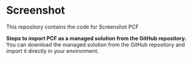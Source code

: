 # Screenshot
This repository contains the code for Screenshot PCF

<b>Steps to import PCF as a managed solution from the GitHub repository.</b><br>
You can download the managed solution from the GitHub repository and import it directly in your environment. 
